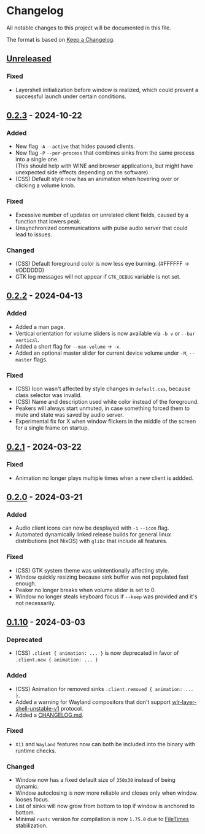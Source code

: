 # Changelog

All notable changes to this project will be documented in this file.

The format is based on [Keep a Changelog](https://keepachangelog.com/en/1.1.0/).

## [Unreleased]

### Fixed
- Layershell initialization before window is realized, which could prevent a successful launch under certain conditions.

## [0.2.3] - 2024-10-22

### Added
- New flag `-A` `--active` that hides paused clients.
- New flag `-P` `--per-process` that combines sinks from the same process into a single one.  
(This should help with WINE and browser applications, but might have unexpected side effects depending on the software)
- (CSS) Default style now has an animation when hovering over or clicking a volume knob.

### Fixed
- Excessive number of updates on unrelated client fields, caused by a function that lowers peak.
- Unsynchronized communications with pulse audio server that could lead to issues.

### Changed
- (CSS) Default foreground color is now less eye burning. (#FFFFFF -> #DDDDDD)
- GTK log messages will not appear if `GTK_DEBUG` variable is not set.

## [0.2.2] - 2024-04-13

### Added
- Added a man page.
- Vertical orientation for volume sliders is now available via `-b v` or `--bar vertical`.
- Added a short flag for `--max-volume` -> `-x`.
- Added an optional master slider for current device volume under `-M`, `--master` flags.

### Fixed
- (CSS) Icon wasn't affected by style changes in `default.css`, because class selector was invalid.
- (CSS) Name and description used white color instead of the foreground.
- Peakers will always start unmuted, in case something forced them to mute and state was saved by audio server.
- Experimental fix for X when window flickers in the middle of the screen for a single frame on startup.

## [0.2.1] - 2024-03-22

### Fixed
- Animation no longer plays multiple times when a new client is addded.

## [0.2.0] - 2024-03-21

### Added
- Audio client icons can now be desplayed with `-i` `--icon` flag.
- Automated dynamically linked release builds for general linux distributions (not NixOS) with `glibc` that include all features.

### Fixed
- (CSS) GTK system theme was unintentionally affecting style.
- Window quickly resizing because sink buffer was not populated fast enough.
- Peaker no longer breaks when volume slider is set to 0.
- Window no longer steals keyboard focus if `--keep` was provided and it's not necessarily.

## [0.1.10] - 2024-03-03

### Deprecated
- (CSS) `.client { animation: ... }` is now deprecated in favor of `.client.new { animation: ... }`

### Added

- (CSS) Animation for removed sinks `.client.removed { animation: ... }`.
- Added a warning for Wayland compositors that don't support [wlr-layer-shell-unstable-v1](https://wayland.app/protocols/wlr-layer-shell-unstable-v1) protocol.
- Added a [CHANGELOG.md](/CHANGELOG.md).

### Fixed
- `X11` and `Wayland` features now can both be included into the binary with runtime checks.

### Changed

- Window now has a fixed default size of `350x30` instead of being dynamic.
- Window autoclosing is now more reliable and closes only when window looses focus.
- List of sinks will now grow from bottom to top if window is anchored to bottom.
- Minimal `rustc` version for compilation is now `1.75.0` due to [FileTimes](https://doc.rust-lang.org/std/fs/struct.FileTimes.html) stabilization.

[unreleased]: https://github.com/Elvyria/Mixxc/compare/0.2.3...HEAD
[0.2.3]: https://github.com/Elvyria/Mixxc/compare/0.2.2...0.2.3
[0.2.2]: https://github.com/Elvyria/Mixxc/compare/0.2.1...0.2.2
[0.2.1]: https://github.com/Elvyria/Mixxc/compare/0.2.0...0.2.1
[0.2.0]: https://github.com/Elvyria/Mixxc/compare/0.1.10...0.2.0
[0.1.10]: https://github.com/Elvyria/Mixxc/compare/0.1.9...0.1.10
[0.1.9]: https://github.com/Elvyria/Mixxc/compare/0.1.8...0.1.9
[0.1.8]: https://github.com/Elvyria/Mixxc/compare/0.1.7...0.1.8
[0.1.7]: https://github.com/Elvyria/Mixxc/compare/0.1.6...0.1.7
[0.1.6]: https://github.com/Elvyria/Mixxc/compare/0.1.5...0.1.6
[0.1.5]: https://github.com/Elvyria/Mixxc/compare/0.1.4...0.1.5
[0.1.4]: https://github.com/Elvyria/Mixxc/compare/0.1.3...0.1.4
[0.1.3]: https://github.com/Elvyria/Mixxc/compare/0.1.2...0.1.3
[0.1.2]: https://github.com/Elvyria/Mixxc/compare/0.1.1...0.1.2
[0.1.1]: https://github.com/Elvyria/Mixxc/compare/0.1.0...0.1.1
[0.1.0]: https://github.com/Elvyria/Mixxc/releases/tag/0.1.0
